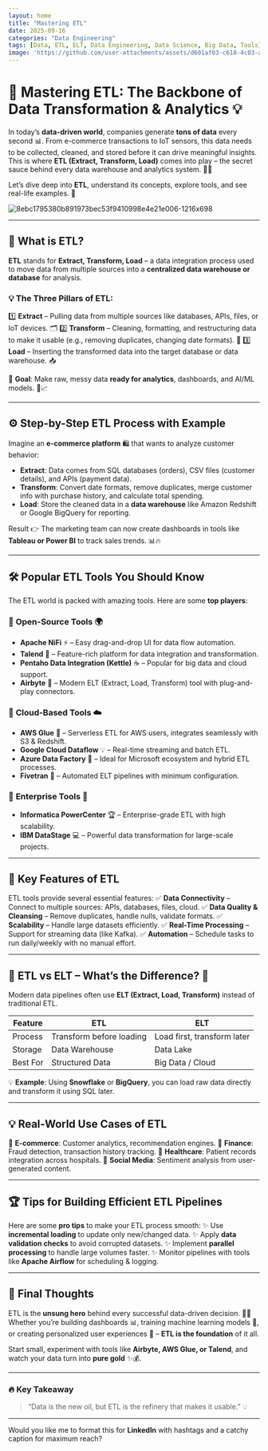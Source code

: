 ```yaml
---
layout: home
title: "Mastering ETL"
date: 2025-09-16
categories: "Data Engineering"
tags: [Data, ETL, ELT, Data Engineering, Data Science, Big Data, Tools]
image: 'https://github.com/user-attachments/assets/d601af03-c618-4c03-a02f-be5c770e8362'
---
```


# 🚀 **Mastering ETL: The Backbone of Data Transformation & Analytics** 💡

In today’s **data-driven world**, companies generate **tons of data** every second 📊. From e-commerce transactions to IoT sensors, this data needs to be collected, cleaned, and stored before it can drive meaningful insights.
This is where **ETL (Extract, Transform, Load)** comes into play – the secret sauce behind every data warehouse and analytics system. 🍯✨

Let’s dive deep into **ETL**, understand its concepts, explore tools, and see real-life examples. 🌟

![8ebc1795380b891973bec53f9410998e4e21e006-1216x698](https://github.com/user-attachments/assets/d601af03-c618-4c03-a02f-be5c770e8362)

---

## 🔑 What is ETL?

**ETL** stands for **Extract, Transform, Load** – a data integration process used to move data from multiple sources into a **centralized data warehouse or database** for analysis.

### 💡 The Three Pillars of ETL:

1️⃣ **Extract** – Pulling data from multiple sources like databases, APIs, files, or IoT devices. 🗂️
2️⃣ **Transform** – Cleaning, formatting, and restructuring data to make it usable (e.g., removing duplicates, changing date formats). 🔄
3️⃣ **Load** – Inserting the transformed data into the target database or data warehouse. 📥

🔹 **Goal**: Make raw, messy data **ready for analytics**, dashboards, and AI/ML models. 🤖📈

---

## ⚙️ Step-by-Step ETL Process with Example

Imagine an **e-commerce platform** 🛍️ that wants to analyze customer behavior:

* **Extract**: Data comes from SQL databases (orders), CSV files (customer details), and APIs (payment data).
* **Transform**: Convert date formats, remove duplicates, merge customer info with purchase history, and calculate total spending.
* **Load**: Store the cleaned data in a **data warehouse** like Amazon Redshift or Google BigQuery for reporting.

Result 👉 The marketing team can now create dashboards in tools like **Tableau or Power BI** to track sales trends. 📊🔥

---

## 🛠️ Popular ETL Tools You Should Know

The ETL world is packed with amazing tools. Here are some **top players**:

### 🔹 **Open-Source Tools** 🌍

* **Apache NiFi** ⚡ – Easy drag-and-drop UI for data flow automation.
* **Talend** 🧩 – Feature-rich platform for data integration and transformation.
* **Pentaho Data Integration (Kettle)** ☕ – Popular for big data and cloud support.
* **Airbyte** 🚀 – Modern ELT (Extract, Load, Transform) tool with plug-and-play connectors.

### 🔹 **Cloud-Based Tools** ☁️

* **AWS Glue** 🧊 – Serverless ETL for AWS users, integrates seamlessly with S3 & Redshift.
* **Google Cloud Dataflow** 💡 – Real-time streaming and batch ETL.
* **Azure Data Factory** 🔧 – Ideal for Microsoft ecosystem and hybrid ETL processes.
* **Fivetran** 🚀 – Automated ELT pipelines with minimum configuration.

### 🔹 **Enterprise Tools** 💼

* **Informatica PowerCenter** 🏆 – Enterprise-grade ETL with high scalability.
* **IBM DataStage** 💻 – Powerful data transformation for large-scale projects.

---

## 🌟 Key Features of ETL

ETL tools provide several essential features:
✅ **Data Connectivity** – Connect to multiple sources: APIs, databases, files, cloud.
✅ **Data Quality & Cleansing** – Remove duplicates, handle nulls, validate formats.
✅ **Scalability** – Handle large datasets efficiently.
✅ **Real-Time Processing** – Support for streaming data (like Kafka).
✅ **Automation** – Schedule tasks to run daily/weekly with no manual effort.

---

## 🔄 ETL vs ELT – What’s the Difference? 🤔

Modern data pipelines often use **ELT (Extract, Load, Transform)** instead of traditional ETL.

| Feature  | ETL                      | ELT                         |
| -------- | ------------------------ | --------------------------- |
| Process  | Transform before loading | Load first, transform later |
| Storage  | Data Warehouse           | Data Lake                   |
| Best For | Structured Data          | Big Data / Cloud            |

💡 **Example**: Using **Snowflake** or **BigQuery**, you can load raw data directly and transform it using SQL later.

---

## 💡 Real-World Use Cases of ETL

🔹 **E-commerce**: Customer analytics, recommendation engines.
🔹 **Finance**: Fraud detection, transaction history tracking.
🔹 **Healthcare**: Patient records integration across hospitals.
🔹 **Social Media**: Sentiment analysis from user-generated content.

---

## 🏆 Tips for Building Efficient ETL Pipelines

Here are some **pro tips** to make your ETL process smooth:
✨ Use **incremental loading** to update only new/changed data.
✨ Apply **data validation checks** to avoid corrupted datasets.
✨ Implement **parallel processing** to handle large volumes faster.
✨ Monitor pipelines with tools like **Apache Airflow** for scheduling & logging.

---

## 🎯 Final Thoughts

ETL is the **unsung hero** behind every successful data-driven decision. 🦸‍♂️
Whether you’re building dashboards 📊, training machine learning models 🤖, or creating personalized user experiences 🎯 – **ETL is the foundation** of it all.

Start small, experiment with tools like **Airbyte, AWS Glue, or Talend**, and watch your data turn into **pure gold** ✨💰.

---

### 🔥 Key Takeaway

> “Data is the new oil, but ETL is the refinery that makes it usable.” 💡

---

Would you like me to format this for **LinkedIn** with hashtags and a catchy caption for maximum reach?
